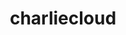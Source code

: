 ---
title: "charliecloud"
layout: cache
categories: [package, develop-2024-03-17]
meta: {"versions": ["0.35"], "compilers": ["cce@=15.0.1", "gcc@=11.4.0", "gcc@=9.4.0", "oneapi@=2024.0.0"], "oss": ["rhel8", "ubuntu20.04", "ubuntu22.04"], "platforms": ["linux"], "targets": ["neoverse_v1", "neoverse_v2", "ppc64le", "x86_64_v3", "zen4"], "stacks": ["e4s", "e4s-cray-rhel", "e4s-neoverse-v2", "e4s-neoverse_v1", "e4s-oneapi", "e4s-power", "root"], "num_specs": 6, "num_specs_by_stack": {"root": 6, "e4s-cray-rhel": 1, "e4s-power": 1, "e4s-neoverse_v1": 1, "e4s-neoverse-v2": 1, "e4s": 1, "e4s-oneapi": 1}}
spec_details: [{"hash": "a3mnt5ccazwj566zu3y5ojq5usqrbc3g", "compiler": "cce@=15.0.1", "versions": ["0.35"], "os": "rhel8", "platform": "linux", "target": "zen4", "variants": ["build_system=autotools", "~docs", "~squashfuse"], "stacks": ["root", "e4s-cray-rhel"], "size": "-", "tarball": "https://binaries.spack.io/develop-2024-03-17/build_cache/linux-rhel8-zen4/cce-15.0.1/charliecloud-0.35/linux-rhel8-zen4-cce-15.0.1-charliecloud-0.35-a3mnt5ccazwj566zu3y5ojq5usqrbc3g.spack"}, {"hash": "akdczksbafkadqw3jmjiwh7iwhcup2ic", "compiler": "gcc@=9.4.0", "versions": ["0.35"], "os": "ubuntu20.04", "platform": "linux", "target": "ppc64le", "variants": ["build_system=autotools", "~docs", "~squashfuse"], "stacks": ["root", "e4s-power"], "size": "-", "tarball": "https://binaries.spack.io/develop-2024-03-17/build_cache/linux-ubuntu20.04-ppc64le/gcc-9.4.0/charliecloud-0.35/linux-ubuntu20.04-ppc64le-gcc-9.4.0-charliecloud-0.35-akdczksbafkadqw3jmjiwh7iwhcup2ic.spack"}, {"hash": "b4dspqkpczqpx3lmz5ifsgdyvorqll7s", "compiler": "gcc@=11.4.0", "versions": ["0.35"], "os": "ubuntu22.04", "platform": "linux", "target": "neoverse_v1", "variants": ["build_system=autotools", "~docs", "~squashfuse"], "stacks": ["root", "e4s-neoverse_v1"], "size": "-", "tarball": "https://binaries.spack.io/develop-2024-03-17/build_cache/linux-ubuntu22.04-neoverse_v1/gcc-11.4.0/charliecloud-0.35/linux-ubuntu22.04-neoverse_v1-gcc-11.4.0-charliecloud-0.35-b4dspqkpczqpx3lmz5ifsgdyvorqll7s.spack"}, {"hash": "zir63y5wlw7jtipaxcg4hxlzev4fm4ny", "compiler": "gcc@=11.4.0", "versions": ["0.35"], "os": "ubuntu22.04", "platform": "linux", "target": "neoverse_v2", "variants": ["build_system=autotools", "~docs", "~squashfuse"], "stacks": ["root", "e4s-neoverse-v2"], "size": "-", "tarball": "https://binaries.spack.io/develop-2024-03-17/build_cache/linux-ubuntu22.04-neoverse_v2/gcc-11.4.0/charliecloud-0.35/linux-ubuntu22.04-neoverse_v2-gcc-11.4.0-charliecloud-0.35-zir63y5wlw7jtipaxcg4hxlzev4fm4ny.spack"}, {"hash": "lfjj5io374ge6dxc7pajtvq2euupnupd", "compiler": "gcc@=11.4.0", "versions": ["0.35"], "os": "ubuntu22.04", "platform": "linux", "target": "x86_64_v3", "variants": ["build_system=autotools", "~docs", "~squashfuse"], "stacks": ["e4s", "root"], "size": "-", "tarball": "https://binaries.spack.io/develop-2024-03-17/build_cache/linux-ubuntu22.04-x86_64_v3/gcc-11.4.0/charliecloud-0.35/linux-ubuntu22.04-x86_64_v3-gcc-11.4.0-charliecloud-0.35-lfjj5io374ge6dxc7pajtvq2euupnupd.spack"}, {"hash": "ea3klwcq6beaghibjkqeko4zlnsaiupt", "compiler": "oneapi@=2024.0.0", "versions": ["0.35"], "os": "ubuntu22.04", "platform": "linux", "target": "x86_64_v3", "variants": ["build_system=autotools", "~docs", "~squashfuse"], "stacks": ["root", "e4s-oneapi"], "size": "-", "tarball": "https://binaries.spack.io/develop-2024-03-17/build_cache/linux-ubuntu22.04-x86_64_v3/oneapi-2024.0.0/charliecloud-0.35/linux-ubuntu22.04-x86_64_v3-oneapi-2024.0.0-charliecloud-0.35-ea3klwcq6beaghibjkqeko4zlnsaiupt.spack"}]
---